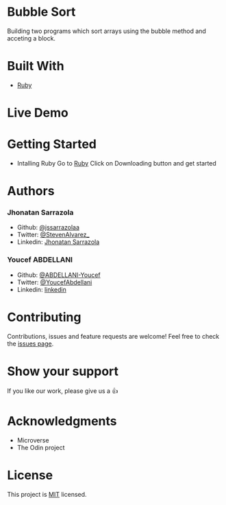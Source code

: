 # Bubble Sort

Building two programs which sort arrays using the bubble method and acceting a block.

# Built With

- [Ruby](https://www.ruby-lang.org/en/)


# Live Demo

# Getting Started

- Intalling Ruby 
  Go to [Ruby](https://www.ruby-lang.org/en/)
  Click on Downloading button and get started

# Authors

### Jhonatan Sarrazola

- Github: [@jssarrazolaa](https://github.com/jssarrazolaa)
- Twitter: [@StevenAlvarez_](https://twitter.com/StevenAlvarez_)
- Linkedin: [Jhonatan Sarrazola](https://www.linkedin.com/in/jhonatan-sarrazola-6a46a01a5/)

### Youcef ABDELLANI

- Github: [@ABDELLANI-Youcef](https://github.com/ABDELLANI-Youcef)
- Twitter: [@YoucefAbdellani](https://twitter.com/YoucefAbdellani)
- Linkedin: [linkedin](https://www.linkedin.com/in/youcef-abdellani-b79361124/) 

# Contributing

Contributions, issues and feature requests are welcome!
Feel free to check the [issues page](https://github.com/ABDELLANI-Youcef/Bubble-sort/issues).

# Show your support

If you like our work, please give us a :+1:

# Acknowledgments

- Microverse
- The Odin project

# License

This project is [MIT](https://opensource.org/licenses/MIT) licensed.
